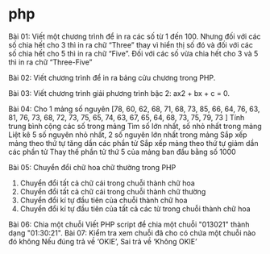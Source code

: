 # php

Bài 01: Viết một chương trình để in ra các số từ 1 đến 100. Nhưng đối với các số chia hết cho 3 thì in ra chữ “Three” thay vì hiển thị số đó và đối với các số chia hết cho 5 thì in ra chữ “Five”. Đối với các số vừa chia hết cho 3 và 5 thì in ra chữ “Three-Five”

Bài 02: Viết chương trình để in ra bảng cửu chương trong PHP.

Bài 03: Viết chương trình giải phương trình bậc 2: ax2 + bx + c = 0.

Bài 04: Cho 1 mảng số nguyên
[78, 60, 62, 68, 71, 68, 73, 85, 66, 64, 76, 63, 81, 76, 73, 68, 72, 73, 75, 65, 74, 63, 67, 65, 64, 68, 73, 75, 79, 73 ]
Tính trung bình cộng các số trong mảng
Tìm số lớn nhất, số nhỏ nhất trong mảng
Liệt kê 5 số nguyên nhỏ nhất, 2 số nguyên lớn nhất trong mảng
Sắp xếp mảng theo thứ tự tăng dần các phần tử
Sắp xếp mảng theo thứ tự giảm dần các phần tử
Thay thế phần tử thứ 5 của mảng ban đầu bằng số 1000

Bài 05:  Chuyển đổi chữ hoa chữ thường trong PHP 
1. Chuyển đổi tất cả chữ cái trong chuỗi thành chữ hoa 
2. Chuyển đổi tất cả chữ cái trong chuỗi thành chữ thường 
3. Chuyển đổi kí tự đầu tiên của chuỗi thành chữ hoa
4. Chuyển đổi kí tự đầu tiên của tất cả các từ trong chuỗi thành chữ hoa

Bài 06: Chia một chuỗi
Viết PHP script để chia một chuỗi "013021" thành dạng "01:30:21".
Bài 07: Kiểm tra xem chuỗi đã cho có chứa một chuỗi nào đó không
Nếu đúng trả về ‘OKIE’, Sai trả về ‘Không OKIE’



